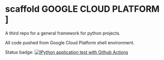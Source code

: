 # scaffold GOOGLE CLOUD PLATFORM ]
A third repo for a general framework for python projects.

All code pushed from Google Cloud Platform shell environment.

Status badge: [![IPython application test with Github Actions](https://github.com/Samia1117/scaffold/actions/workflows/basic.yml/badge.svg)](https://github.com/Samia1117/scaffold/actions/workflows/basic.yml)

